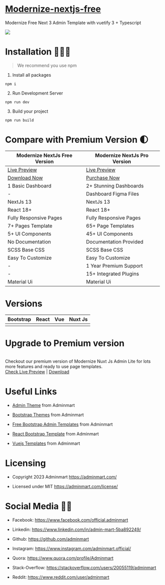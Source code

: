 # <a href="https://modernize-nextjs-free.netlify.app/?ref=5">Modernize-nextjs-free</a>
Modernize Free Next 3 Admin Template with vuetify 3 + Typescript

<!-- Main image of Template -->
<a target="_blank" href="https://adminmart.com/product/modernize-free-nuxtjs-admin-dashboard/?ref=5">
  <img src="https://adminmart.com/wp-content/uploads/2023/03/modernize-free-next-js-admin-template.png" />
</a>


# Installation 👨🏻‍💻

> We recommend you use npm

1. Install all packages

```
npm i
```

2. Run Development Server

```
npm run dev
```

3. Build your project

```
npm run build
```

# Compare with Premium Version 🌓

<table>
<thead>
<tr>
<th>Modernize NextJs Free Version</th>
<th>Modernize NextJs Pro Version</th>
</tr>
</thead>
<tbody>
<tr>
  <td>
    <a href="https://modernize-nextjs-free.netlify.app/?ref=5">Live Preview</a>
  </td>
  <td>
  <a href="https://modernize-nextjs-main.netlify.app/?ref=5">Live Preview</a>
  </td>
</tr>
<tr>
  <td>
    <a href="https://adminmart.com/product/modernize-free-nuxtjs-admin-dashboard/?ref=5">Download Now</a>
  </td>
  <td>
    <a href="https://adminmart.com/product/modernize-nuxt-js-admin-dashboard/?ref=5">Purchase Now</a>
  </td>
</tr>
<tr>
  <td>
  1 Basic Dashboard
  </td>
  <td>
  2+ Stunning Dashboards
  </td>
</tr>
<tr>
  <td>
  -
  </td>
  <td>
  Dashboard Figma Files
  </td>
</tr>
<tr>
  <td>
  NextJs 13
  </td>
  <td>
  NextJs 13
  </td>
</tr>
<tr>
  <td>
  React 18+
  </td>
  <td>
  React 18+
  </td>
</tr>
<tr>
  <td>
  Fully Responsive Pages
  </td>
  <td>
  Fully Responsive Pages
  </td>
</tr>
<tr>
  <td>
  7+ Pages Template
  </td>
  <td>
  65+ Page Templates
  </td>
</tr>
<tr>
  <td>
  5+ UI Components
  </td>
  <td>
  45+ UI Components
  </td>
</tr>
<tr>
  <td>
  No Documentation
  </td>
  <td>
  Documentation Provided
  </td>
</tr>
<tr>
  <td>
  SCSS Base CSS
  </td>
  <td>
  SCSS Base CSS
  </td>
</tr>
<tr>
  <td>
  Easy To Customize
  </td>
  <td>
  Easy To Customize
  </td>
</tr>
<tr>
  <td>
  -
  </td>
  <td>
  1 Year Premium Support
  </td>
</tr>
<tr>
  <td>
  -
  </td>
  <td>
  15+ Integrated Plugins
  </td>
</tr>
<tr>
  <td>
  Material Ui
  </td>
  <td>
  Material Ui
  </td>
</tr>
</tbody>
</table>


<!-- Versions of Template -->
# Versions
<table>
<thead>
<tr>
<th>Bootstrap</th>
<th>React</th>
<th>Vue</th>
<th>Nuxt Js</th>
</tr>
</thead>
<tbody>
<tr>
<td>
  <a href="https://adminmart.com/product/modernize-bootstrap-5-admin-template/?ref=5" rel="nofollow" width="150px">
    <img src="https://adminmart.com/wp-content/uploads/2023/02/modernize-bootstrap-5-admin-template.png" alt="" style="max-width:150px;">
  </a>
</td>
<td>
  <a href="https://adminmart.com/product/modernize-react-mui-dashboard-theme/?ref=5" rel="nofollow" width="150px">
    <img src="https://adminmart.com/wp-content/uploads/2023/01/image_2023_01_26T10_19_25_019Z.png" alt="" style="max-width:150px;">
  </a>
</td>
<td>
  <a href="https://adminmart.com/product/modernize-vuetify-vue-admin-dashboard/?ref=5" rel="nofollow" width="150px">
    <img src="https://adminmart.com/wp-content/uploads/2023/02/modernize-vuetify-admin-dashboard.png" alt="" style="max-width:150px;">
  </a>
</td>
  <td>
  <a href="https://adminmart.com/product/modernize-nuxt-js-admin-dashboard/?ref=5" rel="nofollow" width="150px">
    <img src="https://adminmart.com/wp-content/uploads/2023/02/modernize-nuxt-js-admin-dashboard.png" alt="" style="max-width:150px;">
  </a>
</td>
</tr>
</tbody>
</table>


# Upgrade to Premium version

<a target="_blank" href="https://adminmart.com/product/modernize-next-js-admin-dashboard?ref=5">
  <img src="https://adminmart.com/wp-content/uploads/2023/03/modernize-next-js-admin-dashboard.png" alt="">
</a>
<p>
  Checkout our premium version of Modernize Nuxt Js Admin Lite for lots more features and ready to use page templates.<br>
  <a href="https://modernize-nuxt.adminmart.com/?ref=5">Check Live Preview</a> | <a href="https://adminmart.com/product/modernize-nuxt-js-admin-dashboard/?ref=5">Download</a>
</p>


<!-- Useful Links of Template -->
# Useful Links
- <p><a href="https://adminmart.com/?ref=5">Admin Theme</a> from Adminmart</p>
- <p><a href="https://adminmart.com/product/modernize-bootstrap-5-admin-template/?ref=5">Bootstrap Themes</a> from Adminmart</p>
- <p><a href="https://adminmart.com/product/modernize-free-bootstrap-5-admin-template/?ref=5">Free Bootstrap Admin Templates</a> from Adminmart</p>
- <p><a href="https://adminmart.com/product/modernize-react-mui-dashboard-theme/?ref=5">React Bootstrap Template</a> from Adminmart</p>
- <p><a href="https://adminmart.com/product/modernize-vuetify-vue-admin-dashboard/?ref=5">Vuejs Templates</a> from Adminmart</p>


<!-- Licensing of Template -->
# Licensing
- <p>Copyright 2023 Adminmart <a href="https://adminmart.com/?ref=5">https://adminmart.com/</a></p>
- <p>Licensed under MIT <a href="https://adminmart.com/license/?ref=5">https://adminmart.com/license/</a></p>


<!-- Social Media of Adminmart -->
# Social Media 👭🏼
- <p>Facebook: <a href="https://www.facebook.com/official.adminmart/?ref=5">https://www.facebook.com/official.adminmart</a></p>
- <p>Linkedin: <a href="https://www.linkedin.com/in/admin-mart-5ba892249/?ref=5">https://www.linkedin.com/in/admin-mart-5ba892249/</a></p>
- <p>Github: <a href="https://github.com/adminmart/?ref=5">https://github.com/adminmart</a></p>
- <p>Instagram: <a href="https://www.instagram.com/adminmart.official/?ref=5">https://www.instagram.com/adminmart.official/</a></p>
- <p>Quora: <a href="https://www.quora.com/profile/Adminmart/?ref=5">https://www.quora.com/profile/Adminmart</a></p>
- <p>Stack-Overflow: <a href="https://stackoverflow.com/users/20055119/adminmart/?ref=5">https://stackoverflow.com/users/20055119/adminmart</a></p>
- <p>Reddit: <a href="https://www.reddit.com/user/adminmart/?ref=5">https://www.reddit.com/user/adminmart</a></p>

